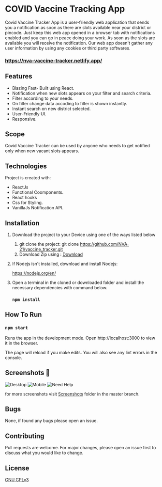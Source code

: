 <h1>COVID Vaccine Tracking App</h1>

Covid Vaccine Tracker App is a user-friendly web application that sends you a notification as soon as there are slots available near your district or pincode.
Just keep this web app opened in a browser tab with notifications enabled and you can go in peace doing your work. As soon as the slots are available you will 
receive the notification. Our web app doesn't gather any user information by using any cookies or third party softwares.

### https://nva-vaccine-tracker.netlify.app/


## Features
* Blazing Fast- Built using React.
* Notification when new slots appears on your filter and search criteria.
* Filter according to your needs.
* On filter change data accoding to filter is shown instantly.
* Instant search on new district selected.
* User-Friendly UI.
* Responsive.


## Scope
Covid Vaccine Tracker can be used by anyone who needs to get notified only when new vacant slots appears.

## Technologies
Project is created with:
* ReactJs
* Functional Coomponents.
* React hooks
* Css for Styling.
* VanillaJs Notification API.


## Installation
1. Download the project to your Device using one of the ways listed below
   1. git clone the project:
git clone https://github.com/NVA-21/vaccine_tracker.git
   1. Download Zip using : [Download](https://github.com/NVA-21/vaccine_tracker/archive/refs/heads/master.zip)
	 
1. If Nodejs isn't installed, download and install Nodejs:
	
    https://nodejs.org/en/
		

1. Open a terminal in the cloned or downloaded folder and install the necessary dependencies with command below.
  
    ### `npm install`


## How To Run
### `npm start`
Runs the app in the development mode.
Open http://localhost:3000 to view it in the browser.

The page will reload if you make edits.
You will also see any lint errors in the console.



## Screenshots 📸
![Desktop](https://github.com/NVA-21/vaccine_tracker/tree/master/public/Screenshots/Dark%20Mode/Desktop.png)
![Mobile](https://github.com/NVA-21/vaccine_tracker/tree/master/public/Screenshots/Dark%20Mode/Main%20Menu.png)
![Need Help](https://github.com/NVA-21/vaccine_tracker/tree/master/public/Screenshots/Dark%20Mode/Need%20Help.png)


for more screenshots visit [Screenshots](https://github.com/vishakhg98/Inventory-Management-System/tree/master/Screenshots) folder in the master branch.


## Bugs
None, if found any bugs please open an issue.


## Contributing
Pull requests are welcome. For major changes, please open an issue first to discuss what you would like to change.


## License
[GNU GPLv3](https://choosealicense.com/licenses/gpl-3.0/)
